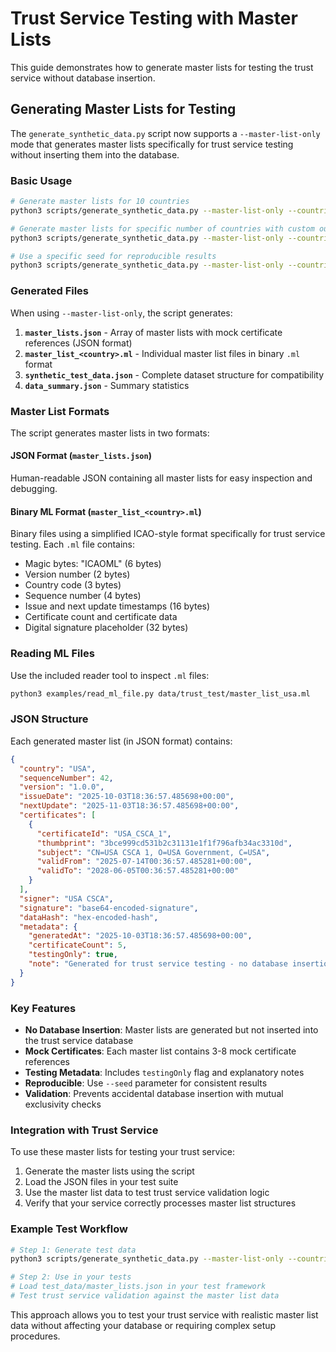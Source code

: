 # Trust Service Testing with Master Lists

This guide demonstrates how to generate master lists for testing the trust service without database insertion.

## Generating Master Lists for Testing

The `generate_synthetic_data.py` script now supports a `--master-list-only` mode that generates master lists specifically for trust service testing without inserting them into the database.

### Basic Usage

```bash
# Generate master lists for 10 countries
python3 scripts/generate_synthetic_data.py --master-list-only --countries 10

# Generate master lists for specific number of countries with custom output directory
python3 scripts/generate_synthetic_data.py --master-list-only --countries 5 --output-dir data/trust_test

# Use a specific seed for reproducible results
python3 scripts/generate_synthetic_data.py --master-list-only --countries 3 --seed 123
```

### Generated Files

When using `--master-list-only`, the script generates:

1. **`master_lists.json`** - Array of master lists with mock certificate references (JSON format)
2. **`master_list_<country>.ml`** - Individual master list files in binary `.ml` format
3. **`synthetic_test_data.json`** - Complete dataset structure for compatibility
4. **`data_summary.json`** - Summary statistics

### Master List Formats

The script generates master lists in two formats:

#### JSON Format (`master_lists.json`)

Human-readable JSON containing all master lists for easy inspection and debugging.

#### Binary ML Format (`master_list_<country>.ml`)

Binary files using a simplified ICAO-style format specifically for trust service testing. Each `.ml` file contains:

- Magic bytes: "ICAOML" (6 bytes)
- Version number (2 bytes)
- Country code (3 bytes)
- Sequence number (4 bytes)
- Issue and next update timestamps (16 bytes)
- Certificate count and certificate data
- Digital signature placeholder (32 bytes)

### Reading ML Files

Use the included reader tool to inspect `.ml` files:

```bash
python3 examples/read_ml_file.py data/trust_test/master_list_usa.ml
```

### JSON Structure

Each generated master list (in JSON format) contains:

```json
{
  "country": "USA",
  "sequenceNumber": 42,
  "version": "1.0.0",
  "issueDate": "2025-10-03T18:36:57.485698+00:00",
  "nextUpdate": "2025-11-03T18:36:57.485698+00:00",
  "certificates": [
    {
      "certificateId": "USA_CSCA_1",
      "thumbprint": "3bce999cd531b2c31131e1f1f796afb34ac3310d",
      "subject": "CN=USA CSCA 1, O=USA Government, C=USA",
      "validFrom": "2025-07-14T00:36:57.485281+00:00",
      "validTo": "2028-06-05T00:36:57.485281+00:00"
    }
  ],
  "signer": "USA CSCA",
  "signature": "base64-encoded-signature",
  "dataHash": "hex-encoded-hash",
  "metadata": {
    "generatedAt": "2025-10-03T18:36:57.485698+00:00",
    "certificateCount": 5,
    "testingOnly": true,
    "note": "Generated for trust service testing - no database insertion"
  }
}
```

### Key Features

- **No Database Insertion**: Master lists are generated but not inserted into the trust service database
- **Mock Certificates**: Each master list contains 3-8 mock certificate references
- **Testing Metadata**: Includes `testingOnly` flag and explanatory notes
- **Reproducible**: Use `--seed` parameter for consistent results
- **Validation**: Prevents accidental database insertion with mutual exclusivity checks

### Integration with Trust Service

To use these master lists for testing your trust service:

1. Generate the master lists using the script
2. Load the JSON files in your test suite
3. Use the master list data to test trust service validation logic
4. Verify that your service correctly processes master list structures

### Example Test Workflow

```bash
# Step 1: Generate test data
python3 scripts/generate_synthetic_data.py --master-list-only --countries 5 --output-dir test_data

# Step 2: Use in your tests
# Load test_data/master_lists.json in your test framework
# Test trust service validation against the master list data
```

This approach allows you to test your trust service with realistic master list data without affecting your database or requiring complex setup procedures.
